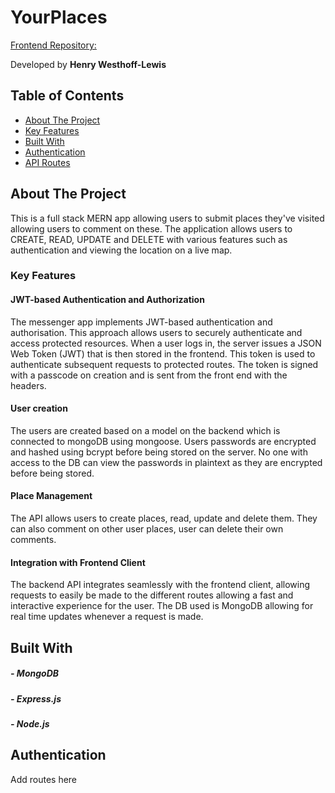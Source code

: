 # YourPlaces

[Frontend Repository:](https://github.com/BulletToothTony/Places-App-Frontend)

Developed by **Henry Westhoff-Lewis**

## Table of Contents

- [About The Project](#about-the-project)
- [Key Features](#key-features)
- [Built With](#built-with)
- [Authentication](#authentication)
- [API Routes](#api-routes)

## About The Project

This is a full stack MERN app allowing users to submit places they've visited allowing users to comment on these. The application allows users to CREATE, READ, UPDATE and DELETE with various features such as authentication and viewing the location on a live map. 

### Key Features

#### JWT-based Authentication and Authorization
The messenger app implements JWT-based authentication and authorisation. This approach allows users to securely authenticate and access protected resources. When a user logs in, the server issues a JSON Web Token (JWT) that is then stored in the frontend. This token is used to authenticate subsequent requests to protected routes. The token is signed with a passcode on creation and is sent from the front end with the headers.

#### User creation
The users are created based on a model on the backend which is connected to mongoDB using mongoose. Users passwords are encrypted and hashed using bcrypt before being stored on the server. No one with access to the DB can view the passwords in plaintext as they are encrypted before being stored.

#### Place Management
The API allows users to create places, read, update and delete them. They can also comment on other user places, user can delete their own comments.

#### Integration with Frontend Client
The backend API integrates seamlessly with the frontend client, allowing requests to easily be made to the different routes allowing a fast and interactive experience for the user. The DB used is MongoDB allowing for real time updates whenever a request is made.


## Built With

##### - MongoDB
##### - Express.js
##### - Node.js

## Authentication

Add routes here
